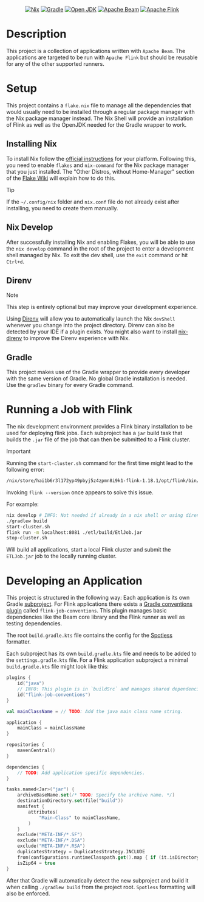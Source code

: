 <div align="center">
<!-- NOTE: The empty line is required for center to work.-->

[![Nix](https://img.shields.io/badge/Nix_devShell-%235277C3?style=for-the-badge&logo=NixOS&logoColor=white)](https://nixos.wiki/wiki/Flakes)
[![Gradle](https://img.shields.io/badge/Gradle%208.6-02303A?style=for-the-badge&logo=Gradle&logoColor=white)](https://docs.gradle.org/8.6/userguide/userguide.html)
[![Open JDK](https://img.shields.io/badge/OpenJDK%2011.0.19-%23437291?style=for-the-badge&logo=openjdk&logoColor=white)](https://flink.apache.org/)
[![Apache Beam](https://custom-icon-badges.demolab.com/badge/Apache%20Beam%202.54-orange?style=for-the-badge&logo=apache-beam&logoColor=white)](https://beam.apache.org/)
[![Apache Flink](https://img.shields.io/badge/Apache%20Flink%201.18.1-E6526F?style=for-the-badge&logo=Apache%20Flink&logoColor=white)](https://flink.apache.org/)
</div>

# Description
This project is a collection of applications written with `Apache Beam`.
The applications are targeted to be run with `Apache Flink` but should be reusable for any of the other supported runners.

# Setup
This project contains a `flake.nix` file to manage all the dependencies that would usually need to be installed through a regular package manager
with the Nix package manager instead. The Nix Shell will provide an installation of Flink as well as the OpenJDK needed for the Gradle wrapper to work.

## Installing Nix
To install Nix follow the [official instructions](https://nixos.org/download) for your platform.
Following this, you need to enable `flakes` and `nix-command` for the Nix package manager that you just installed.
The "Other Distros, without Home-Manager" section of the [Flake Wiki](https://nixos.wiki/wiki/Flakes) will explain how to do this.
> [!TIP]
> If the `~/.config/nix` folder and `nix.conf` file do not already exist after installing, you need to create them manually.

## Nix Develop
After successfully installing Nix and enabling Flakes, you will be able to use the `nix develop` command in the root of the project to enter a
development shell managed by Nix. To exit the dev shell, use the `exit` command or hit `Ctrl+d`.

## Direnv
> [!NOTE]
> This step is entirely optional but may improve your development experience.

Using [Direnv](https://direnv.net/) will allow you to automatically launch the Nix `devShell` whenever you change into the project directory.
Direnv can also be detected by your IDE if a plugin exists.
You might also want to install [nix-direnv](https://github.com/nix-community/nix-direnv) to improve the Direnv experience with Nix.

## Gradle
This project makes use of the Gradle wrapper to provide every developer with the same version of Gradle. No global Gradle installation is needed.
Use the `gradlew` binary for every Gradle command.

# Running a Job with Flink
The nix development environment provides a Flink binary installation to be used for deploying flink jobs.
Each subproject has a `jar` build task that builds the `.jar` file of the job that can then be submitted to a Flink cluster.
>[!IMPORTANT]
>Running the `start-cluster.sh` command for the first time might lead to the following error:
>```bash
> /nix/store/hai1b6r3l172yp49pbyj5z4zpmn8i9k1-flink-1.18.1/opt/flink/bin/flink-daemon.sh: line 139: /tmp/flink-logs/flink-<user-name>-standalonesession-0-<host-name>.out: No such file or directory
>```
> Invoking `flink --version` once appears to solve this issue.

For example:
```bash
nix develop # INFO: Not needed if already in a nix shell or using direnv.
./gradlew build
start-cluster.sh
flink run -m localhost:8081 ./etl/build/EtlJob.jar
stop-cluster.sh
```
Will build all applications, start a local Flink cluster and submit the `ETLJob.jar` job to the locally running cluster.

# Developing an Application
This project is structured in the following way:
Each application is its own Gradle [subproject](https://docs.gradle.org/current/userguide/multi_project_builds.html).
For Flink applications there exists a [Gradle conventions plugin](https://docs.gradle.org/current/samples/sample_convention_plugins.html) called `flink-job-conventions`. This plugin manages basic dependencies like the Beam core library and the Flink runner as well as testing dependencies.

The root `build.gradle.kts` file contains the config for the [Spotless](https://github.com/diffplug/spotless) formatter.

Each subproject has its own `build.gradle.kts` file and needs to be added to the `settings.gradle.kts` file.
For a Flink application subproject a minimal `build.gradle.kts` file might look like this:

```kotlin
plugins {
    id("java")
    // INFO: This plugin is in `buildSrc` and manages shared dependencies.
    id("flink-job-conventions")
}

val mainClassName = // TODO: Add the java main class name string.

application {
    mainClass = mainClassName
}

repositories {
    mavenCentral()
}

dependencies {
    // TODO: Add application specific dependencies.
}

tasks.named<Jar>("jar") {
    archiveBaseName.set(/* TODO: Specify the archive name. */)
    destinationDirectory.set(file("build"))
    manifest {
        attributes(
            "Main-Class" to mainClassName,
        )
    }
    exclude("META-INF/*.SF")
    exclude("META-INF/*.DSA")
    exclude("META-INF/*.RSA")
    duplicatesStrategy = DuplicatesStrategy.INCLUDE
    from(configurations.runtimeClasspath.get().map { if (it.isDirectory) it else zipTree(it) })
    isZip64 = true
}
```

After that Gradle will automatically detect the new subproject and build it when calling `./gradlew build` from the project root.
`Spotless` formatting will also be enforced.
